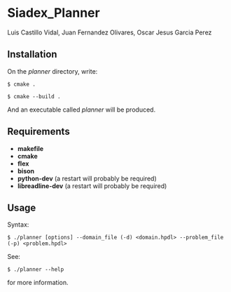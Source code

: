 # Siadex_Planner

Luis Castillo Vidal,  Juan Fernandez Olivares, Oscar Jesus Garcia Perez

## Installation

On the _planner_ directory, write:

```$ cmake . ``` 

```$ cmake --build . ``` 

And an executable called _planner_ will be produced.

## Requirements

- __makefile__
- __cmake__
- __flex__
- __bison__
- __python-dev__ (a restart will probably be required)
- __libreadline-dev__ (a restart will probably be required)

## Usage

Syntax: 

```$ ./planner [options] --domain_file (-d) <domain.hpdl> --problem_file (-p) <problem.hpdl>```

See: 

```$ ./planner --help``` 

for more information.